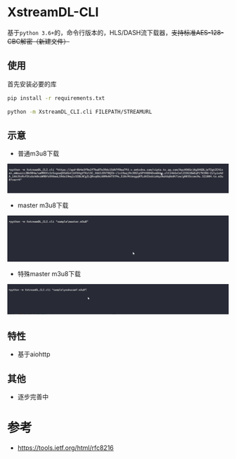 # XstreamDL-CLI
基于`python 3.6+`的，命令行版本的，HLS/DASH流下载器，~~支持标准AES-128-CBC解密（新建文件）~~

## 使用

首先安装必要的库
```bash
pip install -r requirements.txt
```

```bash
python -m XstreamDL_CLI.cli FILEPATH/STREAMURL
```

## 示意

- 普通m3u8下载

![](images/normal_m3u8.gif)

- master m3u8下载

![](images/master_m3u8.gif)

- 特殊master m3u8下载

![](images/camf_master_m3u8.gif)

## 特性

- 基于aiohttp

## 其他

- 逐步完善中

# 参考

- https://tools.ietf.org/html/rfc8216
